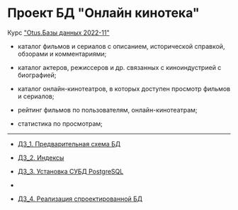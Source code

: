 # Проект БД "Онлайн кинотека"

Курс ["Otus.Базы данных 2022-11"](https://otus.ru/lessons/subd/)

- каталог фильмов и сериалов с описанием, исторической справкой, обзорами и комментариями;

- каталог актеров, режиссеров и др. связанных с киноиндустрией с биографией;

- каталог онлайн-кинотеатров, в которых доступен просмотр фильмов и сериалов;

- рейтинг фильмов по пользователям, онлайн-кинотеатрам;

- статистика по просмотрам;

---

* [ДЗ_1. Предварительная схема БД](lessons/01)

* [ДЗ_2. Индексы](lessons/02)

* [ДЗ_3. Установка СУБД PostgreSQL](lessons/03)
* 
* [ДЗ_4. Реализация спроектированной БД](lessons/04)


